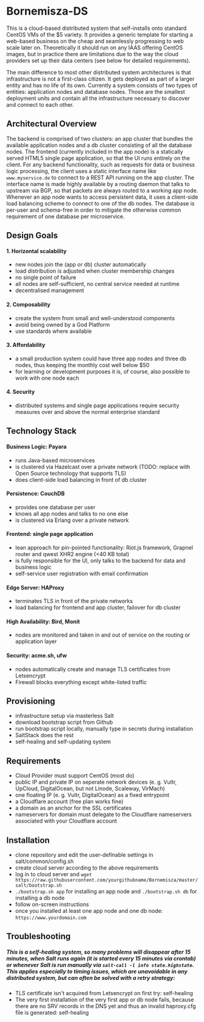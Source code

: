 # Bornemisza-DS
This is a cloud-based distributed system that self-installs onto standard CentOS VMs of the $5 variety.
It provides a generic template for starting a web-based business on the cheap and seamlessly progressing to web scale later on. Theoretically it should run on any IAAS offering CentOS images, but in practice there are limitations due to the way the cloud providers set up their data centers (see below for detailed requirements).

The main difference to most other distributed system architectures is that infrastructure is not a first-class citizen. It gets deployed as part of a larger entity and has no life of its own. Currently a system consists of two types of entities: application nodes and database nodes. Those are the smallest deployment units and contain all the infrastructure necessary to discover and connect to each other.

## Architectural Overview
The backend is comprised of two clusters: an app cluster that bundles the available application nodes and a db cluster consisting of all the database nodes. The frontend (currently included in the app node) is a statically served HTML5 single page application, so that the UI runs entirely on the client. For any backend functionality, such as requests for data or business logic processing, the client uses a static interface name like `www.myservice.de` to connect to a REST API running on the app cluster. The interface name is made highly available by a routing daemon that talks to upstream via BGP, so that packets are always routed to a working app node. Whenever an app node wants to access persistent data, it uses a client-side load balancing scheme to connect to one of the db nodes. The database is per-user and schema-free in order to mitigate the otherwise common requirement of one database per microservice.

## Design Goals

#### 1. Horizontal scalability
- new nodes join the (app or db) cluster automatically
- load distribution is adjusted when cluster membership changes
- no single point of failure
- all nodes are self-sufficient, no central service needed at runtime
- decentralised management

#### 2. Composability
- create the system from small and well-understood components
- avoid being owned by a God Platform
- use standards where available

#### 3. Affordability
- a small production system could have three app nodes and three db nodes, thus keeping the monthly cost well below $50
- for learning or development purposes it is, of course, also possible to work with one node each

#### 4. Security
- distributed systems and single page applications require security measures over and above the normal enterprise standard

## Technology Stack

#### Business Logic: Payara
- runs Java-based microservices
- is clustered via Hazelcast over a private network (TODO: replace with Open Source technology that supports TLS)
- does client-side load balancing in front of db cluster

#### Persistence: CouchDB
- provides one database per user
- knows all app nodes and talks to no one else
- is clustered via Erlang over a private network

#### Frontend: single page application
- lean approach for pin-pointed functionality: Riot.js framework, Grapnel router and qwest XHR2 engine (<40 KB total)
- is fully responsible for the UI, only talks to the backend for data and business logic
- self-service user registration with email confirmation

#### Edge Server: HAProxy
- terminates TLS in front of the private networks
- load balancing for frontend and app cluster, failover for db cluster

#### High Availability: Bird, Monit
- nodes are monitored and taken in and out of service on the routing or application layer

#### Security: acme.sh, ufw
- nodes automatically create and manage TLS certificates from Letsencrypt
- Firewall blocks everything except white-listed traffic

## Provisioning
- infrastructure setup via masterless Salt
- download bootstrap script from Github
- run bootstrap script locally, manually type in secrets during installation
- SaltStack does the rest
- self-healing and self-updating system

## Requirements
- Cloud Provider must support CentOS (most do)
- public IP and private IP on seperate network devices (e. g. Vultr, UpCloud, DigitalOcean, but not Linode, Scaleway, VirMach)
- one floating IP (e. g. Vultr, DigitalOcean) as a fixed entrypoint
- a Cloudflare account (free plan works fine)
- a domain as an anchor for the SSL certificates
- nameservers for domain must delegate to the Cloudflare nameservers associated with your Cloudflare account

## Installation
- clone repository and edit the user-definable settings in salt/common/config.sh
- create cloud server according to the above requirements
- log in to cloud server and `wget https://raw.githubusercontent.com/yourgithubname/Bornemisza/master/salt/bootstrap.sh`
- `./bootstrap.sh app` for installing an app node and `./bootstrap.sh db` for installing a db node
- follow on-screen instructions
- once you installed at least one app node and one db node: `https://www.yourdomain.com`

## Troubleshooting
##### This is a self-healing system, so many problems will disappear after 15 minutes, when Salt runs again (it is started every 15 minutes via crontab) or whenever Salt is run manually via `salt-call -l info state.highstate`. This applies especially to timing issues, which are unavoidable in any distributed system, but can often be solved with a retry strategy:
- TLS certificate isn't acquired from Letsencrypt on first try: self-healing
- The very first installation of the very first app or db node fails, because there are no SRV records in the DNS yet and thus an invalid haproxy.cfg file is generated: self-healing
